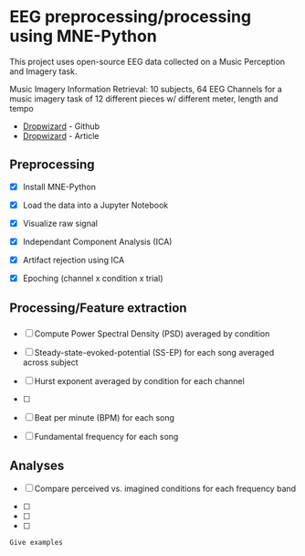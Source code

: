 
# EEG preprocessing/processing using MNE-Python

This project uses open-source EEG data collected on a Music Perception and Imagery task.

Music Imagery Information Retrieval: 10 subjects, 64 EEG Channels for a music imagery task of 12 different pieces w/ different meter, length and tempo

* [Dropwizard](https://github.com/sstober/openmiir) - Github
* [Dropwizard](https://pdfs.semanticscholar.org/cde4/b1ec89f2c05a41f1143792a890a00e89541a.pdf) - Article

## Preprocessing

- [x] Install MNE-Python
- [x] Load the data into a Jupyter Notebook
- [x] Visualize raw signal
- [x] Independant Component Analysis (ICA)
- [x] Artifact rejection using ICA
- [x] Epoching (channel x condition x trial)


## Processing/Feature extraction
### 
- [ ] Compute Power Spectral Density (PSD) averaged by condition
- [ ] Steady-state-evoked-potential (SS-EP) for each song averaged across subject

- [ ] Hurst exponent averaged by condition for each channel
- [ ] 
- [ ] Beat per minute (BPM) for each song
- [ ] Fundamental frequency for each song

## Analyses

- [ ] Compare perceived vs. imagined conditions for each frequency band
- [ ] 
- [ ] 

- [ ] 



```
Give examples
```
